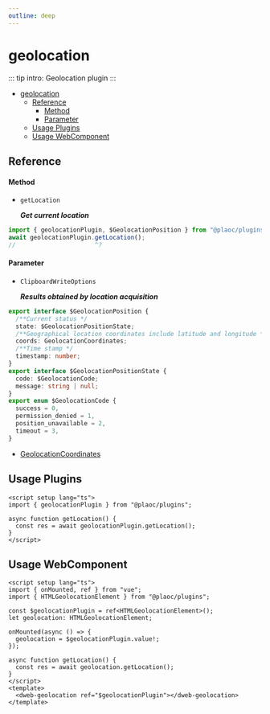 ```yaml
---
outline: deep
---
```


# geolocation

<Badges name="@plaoc/plugins" />

::: tip intro:
Geolocation plugin
:::

- [geolocation](#geolocation)
  - [Reference](#reference)
    - [Method](#method)
    - [Parameter](#parameter)
  - [Usage Plugins](#usage-plugins)
  - [Usage WebComponent](#usage-webcomponent)

## Reference

#### Method

- `getLocation`

  **_Get current location_**

```ts twoslash
import { geolocationPlugin, $GeolocationPosition } from "@plaoc/plugins";
await geolocationPlugin.getLocation();
//                      ^?
```

#### Parameter

- `ClipboardWriteOptions`

  **_Results obtained by location acquisition_**

```ts twoslash
export interface $GeolocationPosition {
  /**Current status */
  state: $GeolocationPositionState;
  /**Geographical location coordinates include latitude and longitude */
  coords: GeolocationCoordinates;
  /**Time stamp */
  timestamp: number;
}
export interface $GeolocationPositionState {
  code: $GeolocationCode;
  message: string | null;
}
export enum $GeolocationCode {
  success = 0,
  permission_denied = 1,
  position_unavailable = 2,
  timeout = 3,
}
```

- [GeolocationCoordinates](https://developer.mozilla.org/en-US/docs/Web/API/GeolocationCoordinates)

## Usage Plugins

```vue twoslash
<script setup lang="ts">
import { geolocationPlugin } from "@plaoc/plugins";

async function getLocation() {
  const res = await geolocationPlugin.getLocation();
}
</script>
```

## Usage WebComponent

```vue
<script setup lang="ts">
import { onMounted, ref } from "vue";
import { HTMLGeolocationElement } from "@plaoc/plugins";

const $geolocationPlugin = ref<HTMLGeolocationElement>();
let geolocation: HTMLGeolocationElement;

onMounted(async () => {
  geolocation = $geolocationPlugin.value!;
});

async function getLocation() {
  const res = await geolocation.getLocation();
}
</script>
<template>
  <dweb-geolocation ref="$geolocationPlugin"></dweb-geolocation>
</template>
```
